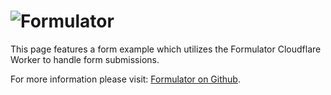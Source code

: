 # ![Formulator](https://formulator.pages.dev/img/formulator-logo.png)

This page features a form example which utilizes the Formulator Cloudflare Worker to handle form submissions.

For more information please visit: [Formulator on Github](https://github.com/tsredanovic/cfw-formulator).